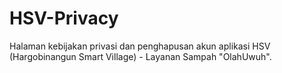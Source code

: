 # HSV-Privacy
Halaman kebijakan privasi dan penghapusan akun aplikasi HSV (Hargobinangun Smart Village) - Layanan Sampah "OlahUwuh".
